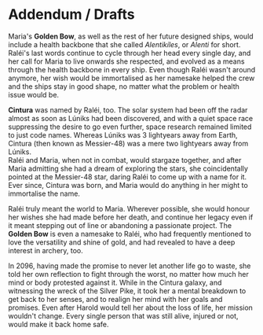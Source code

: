 # Addendum / Drafts

Maria's **Golden Bow**, as well as the rest of her future designed ships, would include a health backbone that she called *Alentikíles*, or *Alenti* for short. Raléi's last words continue to cycle through her head every single day, and her call for Maria to live onwards she respected, and evolved as a means through the health backbone in every ship. Even though Raléi wasn't around anymore, her wish would be immortalised as her namesake helped the crew and the ships stay in good shape, no matter what the problem or health issue would be.  
  
**Cintura** was named by Raléi, too. The solar system had been off the radar almost as soon as Lúniks had been discovered, and with a quiet space race suppressing the desire to go even further, space research remained limited to just code names. Whereas Lúniks was 3 lightyears away from Earth, Cintura (then known as Messier-48) was a mere two lightyears away from Lúniks. \
Raléi and Maria, when not in combat, would stargaze together, and after Maria admitting she had a dream of exploring the stars, she coincidentally pointed at the Messier-48 star, daring Raléi to come up with a name for it. Ever since, Cintura was born, and Maria would do anything in her might to immortalise the name.  
  
Raléi truly meant the world to Maria. Wherever possible, she would honour her wishes she had made before her death, and continue her legacy even if it meant stepping out of line or abandoning a passionate project. The **Golden Bow** is even a namesake to Raléi, who had frequently mentioned to love the versatility and shine of gold, and had revealed to have a deep interest in archery, too.  
  
In 2096, having made the promise to never let another life go to waste, she told her own reflection to fight through the worst, no matter how much her mind or body protested against it. While in the Cintura galaxy, and witnessing the wreck of the Silver Pike, it took her a mental breakdown to get back to her senses, and to realign her mind with her goals and promises. Even after Harold would tell her about the loss of life, her mission wouldn't change. Every single person that was still alive, injured or not, would make it back home safe.
